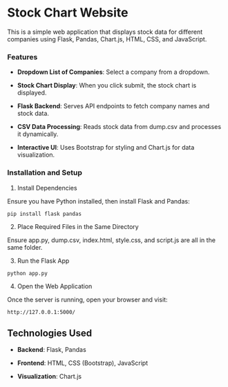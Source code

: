 # Stock Chart Website
This is a simple web application that displays stock data for different companies using Flask, Pandas, Chart.js, HTML, CSS, and JavaScript.

### Features

- **Dropdown List of Companies**: Select a company from a dropdown.

- **Stock Chart Display**: When you click submit, the stock chart is displayed.

- **Flask Backend**: Serves API endpoints to fetch company names and stock data.

- **CSV Data Processing**: Reads stock data from dump.csv and processes it dynamically.

- **Interactive UI**: Uses Bootstrap for styling and Chart.js for data visualization.


### Installation and Setup

1. Install Dependencies

Ensure you have Python installed, then install Flask and Pandas:

```pip install flask pandas```

2. Place Required Files in the Same Directory

Ensure app.py, dump.csv, index.html, style.css, and script.js are all in the same folder.

3. Run the Flask App

```python app.py```

4. Open the Web Application

Once the server is running, open your browser and visit:

```http://127.0.0.1:5000/```


## Technologies Used

- **Backend**: Flask, Pandas

- **Frontend**: HTML, CSS (Bootstrap), JavaScript

- **Visualization**: Chart.js
